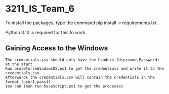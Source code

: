 # 3211_IS_Team_6

To install the packages, type the command pip install -r requirements.txt.

Python 3.10 is required for this to work.

## Gaining Access to the Windows
```
The credentials.csv should only have the headers (Username,Password) at the start
Run bruteforceWindowsOS.ps1 to get the credentials and write it to the credentials.csv
Afterwards the credentials.csv will contain the credentials in the format (user1,pass1)
You can then run baseScript.ps1 to get the processes
```
